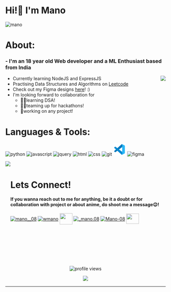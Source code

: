 # Hi!👋 I'm Mano 

![mano](https://user-images.githubusercontent.com/95289188/183302180-1e724761-6b83-402f-b877-a79b2ca90863.png)

# About:

### - I'm an 18 year old Web developer and a ML Enthusiast based from India
<img align="right" height="200" src="https://user-images.githubusercontent.com/95289188/183362165-659e2a99-6e28-4062-b942-ac52b2b8065e.gif">

- Currently learning NodeJS and ExpressJS
- Practising Data Structures and Algorithms on <a href="https://leetcode.com/Mano-08">Leetcode</a>
- Check out my Figma designs <a href="https://www.figma.com/file/qoeuXAfMn3gjpf5b11oMod/MY-DESIGNS?node-id=0%3A1">here</a>! :)
- I'm looking forward to collaboration for
  - 👩‍💻learning DSA!
  - 👯‍♀️teaming up for hackathons!
  - 🤝working on any project!



# Languages & Tools:

<img alt="python" height="40" width="40" src="https://user-images.githubusercontent.com/95289188/183356623-4cbbedcd-ff9f-4e83-aa5d-1ec868eff3ca.svg"> <img alt="javascript" height="40" width="40" src="https://user-images.githubusercontent.com/95289188/183356626-f4b06ef9-9ce6-47cb-bdd3-51b4a0648f51.svg"> <img alt="jquery" height="36" width="36" src="https://user-images.githubusercontent.com/95289188/183399447-f9e9f62f-d676-4f47-9537-a9700df34883.jpg"> <img alt="html" height="40" width="40" src="https://user-images.githubusercontent.com/95289188/183356611-3678dfdc-b50c-461c-9056-201e019442fb.svg"> <img alt="css" height="40" width="40" src="https://user-images.githubusercontent.com/95289188/183356619-9898e49b-942a-488c-8ef9-274fa2b43d08.svg"> <img alt="git" height="38" width="38" src="https://www.vectorlogo.zone/logos/git-scm/git-scm-icon.svg"> <img alt="vscode" height="40" width="40" src="vscode.svg"> <img alt="figma" height="40" width="40" src="https://www.vectorlogo.zone/logos/figma/figma-icon.svg"> 




<img align="left" height="300" src="https://user-images.githubusercontent.com/95289188/183303326-8f92afff-db10-442e-b24e-9bca49846fae.gif">

<br>

# Lets Connect!

#### If you wanna reach out to me for anything, be it a doubt or for collaboration with project or about anime, do shoot me a message😉! 

<p align="left">
<a href="https://twitter.com/mano__08" target="blank"><img align="center" src="https://raw.githubusercontent.com/rahuldkjain/github-profile-readme-generator/master/src/images/icons/Social/twitter.svg" alt="mano__08" height="30" width="40" /></a>
<a href="https://www.linkedin.com/in/wmano" target="blank"><img align="center" src="https://raw.githubusercontent.com/rahuldkjain/github-profile-readme-generator/master/src/images/icons/Social/linked-in-alt.svg" alt="wmano" height="30" width="40" /></a>
<a href="mailto:mano.26q@gmail.com" target="blank"><img align="center" src="https://user-images.githubusercontent.com/95289188/183304380-42ea1bad-4cd0-479f-87a2-35e1321d3927.svg" height="35" width="40" /></a>
<a href="https://instagram.com/_mano.08" target="blank"><img align="center" src="https://raw.githubusercontent.com/rahuldkjain/github-profile-readme-generator/master/src/images/icons/Social/instagram.svg" alt="_mano.08" height="30" width="40" /></a>
<a href="https://leetcode.com/Mano-08" target="blank"><img align="center" src="https://raw.githubusercontent.com/rahuldkjain/github-profile-readme-generator/master/src/images/icons/Social/leet-code.svg" alt="Mano-08" height="30" width="40" /></a>
<a href="https://discord.gg/Mano(he/him)#3113" target="blank"><img align="center" src="https://raw.githubusercontent.com/rahuldkjain/github-profile-readme-generator/master/src/images/icons/Social/discord.svg" height="32" width="40" /></a>
</p>

<br>
<br>
<br>
<br>
<br>
<br>

<div align="center">
  
![profile views](https://komarev.com/ghpvc/?username=Mano-08&style=flat&color=blue&label=Profile+Views)
  
<img  src="https://github-readme-stats.vercel.app/api?username=Mano-08&theme=chartreuse-dark&show_icons=true)](https://github.com/Mano-08/github-readme-stats">
</div>


*************
